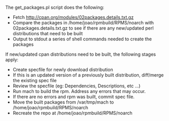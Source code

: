The get_packages.pl script does the following:

  - Fetch http://cpan.org/modules/02packages.details.txt.gz
  - Compare the packages in /home/joao/rpmbuild/RPMS/noarch with 02packages.details.txt.gz to see if there are any new/updated perl distributions that need to be built
  - Output to stdout a series of shell commands needed to create the packages


If new/updated cpan distributions need to be built, the following stages apply:

  - Create specfile for newly download distribution
  - If this is an updated version of a previously built distribution, diff/merge the existing spec file
  - Review the specfile (eg: Dependencies, Descriptions, etc ...)
  - Run mach to build the rpm. Address any errors that may occur.
  - If there are no errors and rpm was built, commit spec file.
  - Move the built packages from /var/tmp/mach to /home/joao/rpmbuild/RPMS/noarch
  - Recreate the repo at /home/joao/rpmbuild/RPMS/noarch